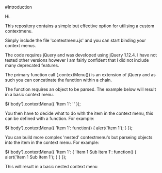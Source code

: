 #Introduction

Hi.

This repository contains a simple but effective option for utilising a custom contextmenu.

Simply include the file 'contextmenu.js' and you can start binding your context menus.

The code requires jQuery and was developed using jQuery 1.12.4. I have not tested other versions however I am fairly confident that I did not include many deprecated features.

The primary function call (.contextMenu()) is an extension of jQuery and as such you can concatinate the function within a chain.

The function requires an object to be parsed. The example below will result in a basic context menu.

$('body').contextMenu({
  'Item 1': ''
});

You then have to decide what to do with the item in the context menu, this can be defined with a function. For example:

$('body').contextMenu({
  'Item 1': function() {
    alert('Item 1');
  }
});

You can build more complex 'nested' contextmenu's but parseing objects into the item in the context menu. For example:

$('body').contextMenu({
  'Item 1': {
    'Item 1 Sub Item 1': function() {
    alert('Item 1 Sub Item 1');
    }
  }
});

This will result in a basic nested context menu
